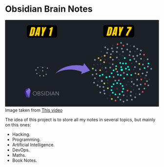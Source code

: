 # Obsidian Brain Notes
![Icon](icon.jpg)
	Image taken from [This video](https://www.google.com/url?sa=i&url=https%3A%2F%2Fwww.youtube.com%2Fwatch%3Fv%3DXxJZvfo8FOw&psig=AOvVaw0QaLoJRH6dzBBT2Yp9jRyE&ust=1693791794013000&source=images&cd=vfe&opi=89978449&ved=0CBIQjhxqFwoTCPi_sKOojYEDFQAAAAAdAAAAABAQ)

The idea of this project is to store all my notes in several topics, but mainly on this ones:
- Hacking.
- Programming.
- Artificial Intelligence.
- DevOps.
- Maths.
- Book Notes.
